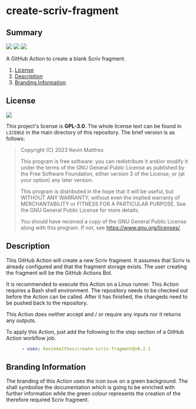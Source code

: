 <!---------------------- GNU General Public License 3.0 ------------------------
--                                                                            --
-- Copyright (C) 2023 Kevin Matthes                                           --
--                                                                            --
-- This program is free software: you can redistribute it and/or modify       --
-- it under the terms of the GNU General Public License as published by       --
-- the Free Software Foundation, either version 3 of the License, or          --
-- (at your option) any later version.                                        --
--                                                                            --
-- This program is distributed in the hope that it will be useful,            --
-- but WITHOUT ANY WARRANTY; without even the implied warranty of             --
-- MERCHANTABILITY or FITNESS FOR A PARTICULAR PURPOSE.  See the              --
-- GNU General Public License for more details.                               --
--                                                                            --
-- You should have received a copy of the GNU General Public License          --
-- along with this program.  If not, see <https://www.gnu.org/licenses/>.     --
--                                                                            --
------------------------------------------------------------------------------->

<!------------------------------------------------------------------------------
--
--  AUTHOR      Kevin Matthes
--  BRIEF       Important information regarding this project.
--  COPYRIGHT   GPL-3.0
--  DATE        2023
--  FILE        README.md
--  NOTE        See `LICENSE' for full license.
--
------------------------------------------------------------------------------->

# create-scriv-fragment

## Summary

[![](https://bors.tech/images/badge_small.svg)](https://app.bors.tech/repositories/60488)
[![](https://github.com/kevinmatthes/create-scriv-fragment/workflows/ci/badge.svg)](https://github.com/kevinmatthes/create-scriv-fragment/workflows/ci)
[![](https://img.shields.io/github/license/kevinmatthes/create-scriv-fragment)](https://github.com/kevinmatthes/create-scriv-fragment)

A GitHub Action to create a blank Scriv fragment.

1. [License](#license)
1. [Description](#description)
1. [Branding Information](#branding-information)

## License

[![](https://img.shields.io/github/license/kevinmatthes/create-scriv-fragment)](https://github.com/kevinmatthes/create-scriv-fragment)

This project's license is **GPL-3.0**.  The whole license text can be found in
`LICENSE` in the main directory of this repository.  The brief version is as
follows:

> Copyright (C) 2023 Kevin Matthes
>
> This program is free software: you can redistribute it and/or modify
> it under the terms of the GNU General Public License as published by
> the Free Software Foundation, either version 3 of the License, or
> (at your option) any later version.
>
> This program is distributed in the hope that it will be useful,
> but WITHOUT ANY WARRANTY; without even the implied warranty of
> MERCHANTABILITY or FITNESS FOR A PARTICULAR PURPOSE.  See the
> GNU General Public License for more details.
>
> You should have received a copy of the GNU General Public License
> along with this program.  If not, see <https://www.gnu.org/licenses/>.

## Description

This GitHub Action will create a new Scriv fragment.  It assumes that Scriv is
already configured and that the fragment storage exists.  The user creating the
fragment will be the GitHub Actions Bot.

It is recommended to execute this Action on a Linux runner.  This Action
requires a Bash shell environment.  The repository needs to be checked out
before the Action can be called.  After it has finished, the changeds need to
be pushed back to the repository.

This Action does neither accept and / or require any inputs nor it returns any
outputs.

To apply this Action, just add the following to the step section of a GitHub
Action workflow job.

```yaml
      - uses: kevinmatthes/create-scriv-fragment@v0.2.1
```

## Branding Information

The branding of this Action uses the icon `book` on a green background.  The
shall symbolise the documentation which is going to be enriched with further
information while the green colour represents the creation of the therefore
required Scriv fragment.

<!----------------------------------------------------------------------------->
